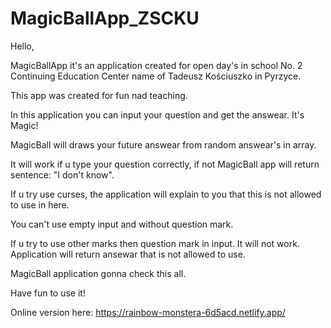 # MagicBallApp_ZSCKU

Hello,

MagicBallApp it's an application created for open day's in school No. 2 Continuing Education Center name of Tadeusz Kościuszko in Pyrzyce.

This app was created for fun nad teaching.

In this application you can input your question and get the answear. It's Magic!

MagicBall will draws your future answear from random answear's in array.

It will work if u type your question correctly, if not MagicBall app will return sentence: "I don't know".

If u try use curses, the application will explain to you that this is not allowed to use in here.

You can't use empty input and without question mark.

If u try to use other marks then question mark in input. It will not work. Application will return ansewar that is not allowed to use.

MagicBall application gonna check this all.

Have fun to use it!

Online version here: https://rainbow-monstera-6d5acd.netlify.app/
